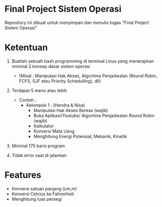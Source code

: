 # Final Project Sistem Operasi
Repository ini dibuat untuk menyimpan dan menulis tugas "Final Project Sistem Operasi"

# Ketentuan 
1. Buatlah sebuah bash programming di terminal Linux yang menerapkan minimal 2 konsep dasar sistem operasi
    - (Misal : Manipulasi Hak Akses, Algoritma Penjadwalan (Round Robin, FCFS, SJF atau Priority Schedulling), dll)
2. Terdapat 5 menu atau lebih
    - Contoh :
      - Kelompok 1 : (Hendra & Nisa)
          - Manipulasi Hak Akses Berkas (wajib)
          - Buka Aplikasi/Youtube/ Algoritma Penjadwalan Round Robin (wajib) 
          - Kalkulator
          - Konversi Mata Uang
          - Menghitung Energi Potensial, Mekanik, Kinetik

4. Minimal 175 baris program
5. Tidak error saat di jalankan

# Features
- Konversi satuan panjang (cm,m)
- Konversi Celcius ke Fahrenheit
- Menghitung luas persegi

# 

